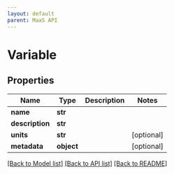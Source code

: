 ```yaml
---
layout: default
parent: MaaS API
---
```


# Variable

## Properties
Name | Type | Description | Notes
------------ | ------------- | ------------- | -------------
**name** | **str** |  | 
**description** | **str** |  | 
**units** | **str** |  | [optional] 
**metadata** | **object** |  | [optional] 

[[Back to Model list]](../README.md#documentation-for-models) [[Back to API list]](../README.md#documentation-for-api-endpoints) [[Back to README]](../README.md)


